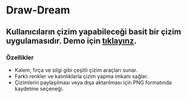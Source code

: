 # Draw-Dream


## Kullanıcıların çizim yapabileceği basit bir çizim uygulamasıdır. Demo için [tıklayınz](https://drawdreams.netlify.app/).

### Özellikler

   - Kalem, fırça ve silgi gibi çeşitli çizim araçları sunar.
   - Farklı renkler ve kalınlıklarla çizim yapma imkanı sağlar.
   - Çizimlerin paylaşılması veya dışa aktarılması için PNG formatında kaydetme seçeneği.
